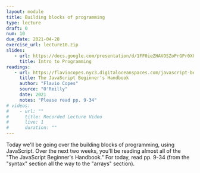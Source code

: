 ```yaml
---
layout: module
title: Building blocks of programming
type: lecture
draft: 0
num: 10
due_date: 2021-04-28
exercise_url: lecture10.zip
slides:
   - url: https://docs.google.com/presentation/d/1FF0ieZHAVOSZoPrGPr0XU3AAzg8QBYGM2hRRuGNGF58/edit?usp=sharing
     title: Intro to Programming
readings:
   - url: https://flaviocopes.nyc3.digitaloceanspaces.com/javascript-beginner-handbook/javascript-beginner-handbook.pdf
     title: The JavaScript Beginner's Handbook
     author: "Flavio Copes"
     source: "O'Reilly"
     date: 2021
     notes: "Please read pp. 9-34"
# videos: 
#    - url: ""
#      title: Recorded Lecture Video
#      live: 1
#      duration: ""
---
```


Today we'll be going over the building blocks of programming, using JavaScript. Over the next two weeks, you'll be reading almost all of the "The JavaScript Beginner's Handbook." For today, read pp. 9-34 (from the "syntax" section all the way to the "arrays" section).
